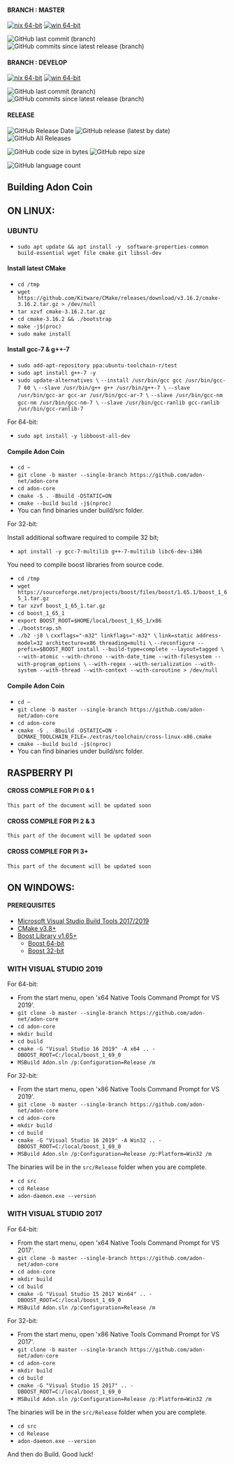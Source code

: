 
#### BRANCH  : MASTER
[![nix 64-bit](https://img.shields.io/travis/adon-net/adon-core/master.svg?label=nix.x64&logo=travis&style=for-the-badge)](https://travis-ci.org/adon-net/adon-core) 
[![win 64-bit](https://img.shields.io/appveyor/ci/adon-net/adon-core/master?label=win.x64&logo=appveyor&style=for-the-badge)](https://ci.appveyor.com/project/adon-net/adon-core/branch/master)

![GitHub last commit (branch)](https://img.shields.io/github/last-commit/adon-net/adon-core/master?logo=git&style=for-the-badge)
![GitHub commits since latest release (branch)](https://img.shields.io/github/commits-since/adon-net/adon-core/v1.1.0/master?logo=git&style=for-the-badge)

#### BRANCH  : DEVELOP 
[![nix 64-bit](https://img.shields.io/travis/adon-net/adon-core/develop?label=nix.x64&logo=travis&style=for-the-badge)](https://travis-ci.org/adon-net/adon-core) 
[![win 64-bit](https://img.shields.io/appveyor/ci/adon-net/adon-core/develop?label=win.x64&logo=appveyor&style=for-the-badge)](https://ci.appveyor.com/project/adon-net/adon-core/branch/develop)  

![GitHub last commit (branch)](https://img.shields.io/github/last-commit/adon-net/adon-core/develop?logo=git&style=for-the-badge)
![GitHub commits since latest release (branch)](https://img.shields.io/github/commits-since/adon-net/adon-core/v1.1.0/develop?logo=git&style=for-the-badge)

#### RELEASE
![GitHub Release Date](https://img.shields.io/github/release-date/adon-net/adon-core?logo=git&style=for-the-badge)
![GitHub release (latest by date)](https://img.shields.io/github/v/release/adon-net/adon-core?logo=git&style=for-the-badge)
![GitHub All Releases](https://img.shields.io/github/downloads/adon-net/adon-core/total?logo=git&style=for-the-badge)

![GitHub code size in bytes](https://img.shields.io/github/languages/code-size/adon-net/adon-core?logo=git&style=for-the-badge) 
![GitHub repo size](https://img.shields.io/github/repo-size/adon-net/adon-core?logo=git&style=for-the-badge) 

![GitHub language count](https://img.shields.io/github/languages/count/adon-net/adon-core?logo=git&style=for-the-badge)

## Building Adon Coin

## **ON LINUX:**

### **UBUNTU**

- `sudo apt update && apt install -y  software-properties-common build-essential wget file cmake git libssl-dev`

#### Install latest CMake

- `cd /tmp`
- `wget https://github.com/Kitware/CMake/releases/download/v3.16.2/cmake-3.16.2.tar.gz > /dev/null`
- `tar xzvf cmake-3.16.2.tar.gz`
- `cd cmake-3.16.2 && ./bootstrap`
- `make -j$(proc)`
- `sudo make install`
  
#### Install gcc-7 & g++-7  

- `sudo add-apt-repository ppa:ubuntu-toolchain-r/test`
- `sudo apt install g++-7 -y`
- `sudo update-alternatives \`
    `--install /usr/bin/gcc gcc /usr/bin/gcc-7 60 \`
    `--slave /usr/bin/g++ g++ /usr/bin/g++-7 \`
    `--slave /usr/bin/gcc-ar gcc-ar /usr/bin/gcc-ar-7 \`
    `--slave /usr/bin/gcc-nm gcc-nm /usr/bin/gcc-nm-7 \`
    `--slave /usr/bin/gcc-ranlib gcc-ranlib /usr/bin/gcc-ranlib-7`

For 64-bit:

- `sudo apt install -y libboost-all-dev`

#### Compile Adon Coin

  - `cd ~`
  - `git clone -b master --single-branch https://github.com/adon-net/adon-core`
  - `cd adon-core`
  - `cmake -S . -Bbuild -DSTATIC=ON`
  - `cmake --build build -j$(nproc)`
  - You can find binaries under build/src folder.

  For 32-bit:

  Install additional software required to compile 32 bit;

  - `apt install -y gcc-7-multilib g++-7-multilib libc6-dev-i386`
    
  You need to compile boost libraries from source code.

  - `cd /tmp`
  - `wget https://sourceforge.net/projects/boost/files/boost/1.65.1/boost_1_65_1.tar.gz`
  - `tar xzvf boost_1_65_1.tar.gz`
  - `cd boost_1_65_1`
  - `export BOOST_ROOT=$HOME/local/boost_1_65_1/x86`
  - `./bootstrap.sh`
  - `./b2 -j8 \`
      `cxxflags="-m32" linkflags="-m32" \`
      `link=static address-model=32 architecture=x86 threading=multi \`
      `--reconfigure --prefix=$BOOST_ROOT install --build-type=complete --layout=tagged \`
      `--with-atomic --with-chrono --with-date_time --with-filesystem --with-program_options \`
      `--with-regex --with-serialization --with-system --with-thread --with-context --with-coroutine > /dev/null`

#### Compile Adon Coin

  - `cd ~`
  - `git clone -b master --single-branch https://github.com/adon-net/adon-core`
  - `cd adon-core`
  - `cmake -S . -Bbuild -DSTATIC=ON -DCMAKE_TOOLCHAIN_FILE=./extras/toolchain/cross-linux-x86.cmake`
  - `cmake --build build -j$(nproc)`
  - You can find binaries under build/src folder.
 

## **RASPBERRY PI**

  #### **CROSS COMPILE FOR PI 0 & 1**

  `This part of the document will be updated soon`

  #### **CROSS COMPILE FOR PI 2 & 3**

  `This part of the document will be updated soon`

  #### **CROSS COMPILE FOR PI 3+**

  `This part of the document will be updated soon`

## **ON WINDOWS:**

#### PREREQUISITES
 
- [Microsoft Visual Studio Build Tools 2017/2019](https://visualstudio.microsoft.com/thank-you-downloading-visual-studio/?sku=BuildTools&rel=16)
- [CMake v3.8+](http://www.cmake.org/)
- [Boost Library v1.65+](http://www.boost.org/)
  - [Boost 64-bit](https://bintray.com/boostorg/release/download_file?file_path=1.69.0%2Fbinaries%2Fboost_1_69_0-msvc-14.1-64.exe)
  - [Boost 32-bit](https://bintray.com/boostorg/release/download_file?file_path=1.69.0%2Fbinaries%2Fboost_1_69_0-msvc-14.1-32.exe)


### WITH VISUAL STUDIO 2019

For 64-bit:

- From the start menu, open 'x64 Native Tools Command Prompt for VS 2019'.
- `git clone -b master --single-branch https://github.com/adon-net/adon-core`
- `cd adon-core`
- `mkdir build`
- `cd build`
- `cmake -G "Visual Studio 16 2019" -A x64 .. -DBOOST_ROOT=C:/local/boost_1_69_0`
- `MSBuild Adon.sln /p:Configuration=Release /m`

For 32-bit:

- From the start menu, open 'x86 Native Tools Command Prompt for VS 2019'.
- `git clone -b master --single-branch https://github.com/adon-net/adon-core`
- `cd adon-core`
- `mkdir build`
- `cd build`
- `cmake -G "Visual Studio 16 2019" -A Win32 .. -DBOOST_ROOT=C:/local/boost_1_69_0`
- `MSBuild Adon.sln /p:Configuration=Release /p:Platform=Win32 /m` 

The binaries will be in the `src/Release` folder when you are complete.

- `cd src`
- `cd Release`
- `adon-daemon.exe --version`

### WITH VISUAL STUDIO 2017

For 64-bit:

- From the start menu, open 'x64 Native Tools Command Prompt for VS 2017'.
- `git clone -b master --single-branch https://github.com/adon-net/adon-core`
- `cd adon-core`
- `mkdir build`
- `cd build`
- `cmake -G "Visual Studio 15 2017 Win64" .. -DBOOST_ROOT=C:/local/boost_1_69_0`
- `MSBuild Adon.sln /p:Configuration=Release /m`

For 32-bit:

- From the start menu, open 'x86 Native Tools Command Prompt for VS 2017'.
- `git clone -b master --single-branch https://github.com/adon-net/adon-core`
- `cd adon-core`
- `mkdir build`
- `cd build`
- `cmake -G "Visual Studio 15 2017" .. -DBOOST_ROOT=C:/local/boost_1_69_0`
- `MSBuild Adon.sln /p:Configuration=Release /p:Platform=Win32 /m` 

The binaries will be in the `src/Release` folder when you are complete.

- `cd src`
- `cd Release`
- `adon-daemon.exe --version`

And then do Build.
Good luck!
